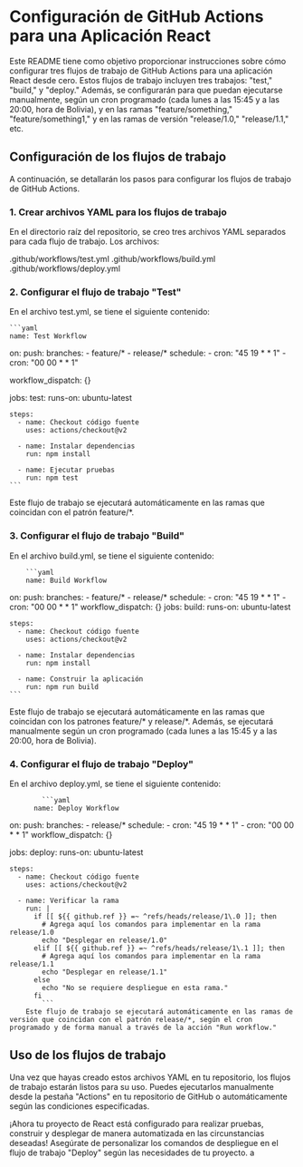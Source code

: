 # Configuración de GitHub Actions para una Aplicación React

Este README tiene como objetivo proporcionar instrucciones sobre cómo configurar tres flujos de trabajo de GitHub Actions para una aplicación React desde cero. Estos flujos de trabajo incluyen tres trabajos: "test," "build," y "deploy." Además, se configurarán para que puedan ejecutarse manualmente, según un cron programado (cada lunes a las 15:45 y a las 20:00, hora de Bolivia), y en las ramas "feature/something," "feature/something1," y en las ramas de versión "release/1.0," "release/1.1," etc.

## Configuración de los flujos de trabajo

A continuación, se detallarán los pasos para configurar los flujos de trabajo de GitHub Actions.

### 1. Crear archivos YAML para los flujos de trabajo
En el directorio raíz del repositorio, se creo tres archivos YAML separados para cada flujo de trabajo. Los archivos:

.github/workflows/test.yml
.github/workflows/build.yml
.github/workflows/deploy.yml

### 2. Configurar el flujo de trabajo "Test"

En el archivo test.yml, se tiene el siguiente contenido:
    
    ```yaml
    name: Test Workflow

on:
  push:
    branches:
      - feature/*
      - release/*
  schedule:
      - cron: "45 19 * * 1"
      - cron: "00 00 * * 1"
  
  workflow_dispatch: {}

jobs:
  test:
    runs-on: ubuntu-latest

    steps:
      - name: Checkout código fuente
        uses: actions/checkout@v2

      - name: Instalar dependencias
        run: npm install

      - name: Ejecutar pruebas
        run: npm test
    ``` 
Este flujo de trabajo se ejecutará automáticamente en las ramas que coincidan con el patrón feature/*.
### 3. Configurar el flujo de trabajo "Build"

En el archivo build.yml, se tiene el siguiente contenido:
        
        ```yaml
        name: Build Workflow

on:
  push:
    branches:
      - feature/*
      - release/*
  schedule:
      - cron: "45 19 * * 1"
      - cron: "00 00 * * 1"
  workflow_dispatch: {}
jobs:
  build:
    runs-on: ubuntu-latest

    steps:
      - name: Checkout código fuente
        uses: actions/checkout@v2

      - name: Instalar dependencias
        run: npm install

      - name: Construir la aplicación
        run: npm run build
    ```
Este flujo de trabajo se ejecutará automáticamente en las ramas que coincidan con los patrones feature/* y release/*. Además, se ejecutará manualmente según un cron programado (cada lunes a las 15:45 y a las 20:00, hora de Bolivia).

### 4. Configurar el flujo de trabajo "Deploy"
En el archivo deploy.yml, se tiene el siguiente contenido:
            
            ```yaml
          name: Deploy Workflow

on:
  push:
    branches:
      - release/*
  schedule:
      - cron: "45 19 * * 1"
      - cron: "00 00 * * 1"
  workflow_dispatch: {}

jobs:
  deploy:
    runs-on: ubuntu-latest

    steps:
      - name: Checkout código fuente
        uses: actions/checkout@v2

      - name: Verificar la rama
        run: |
          if [[ ${{ github.ref }} =~ ^refs/heads/release/1\.0 ]]; then
            # Agrega aquí los comandos para implementar en la rama release/1.0
            echo "Desplegar en release/1.0"
          elif [[ ${{ github.ref }} =~ ^refs/heads/release/1\.1 ]]; then
            # Agrega aquí los comandos para implementar en la rama release/1.1
            echo "Desplegar en release/1.1"
          else
            echo "No se requiere despliegue en esta rama."
          fi
            ```
        Este flujo de trabajo se ejecutará automáticamente en las ramas de versión que coincidan con el patrón release/*, según el cron programado y de forma manual a través de la acción "Run workflow."

## Uso de los flujos de trabajo
Una vez que hayas creado estos archivos YAML en tu repositorio, los flujos de trabajo estarán listos para su uso. Puedes ejecutarlos manualmente desde la pestaña "Actions" en tu repositorio de GitHub o automáticamente según las condiciones especificadas.

¡Ahora tu proyecto de React está configurado para realizar pruebas, construir y desplegar de manera automatizada en las circunstancias deseadas! Asegúrate de personalizar los comandos de despliegue en el flujo de trabajo "Deploy" según las necesidades de tu proyecto.
a